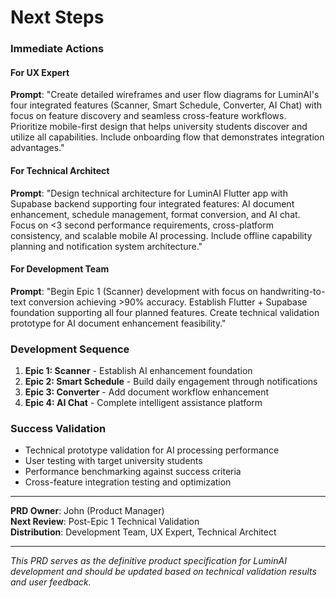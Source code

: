 # Next Steps

### Immediate Actions

#### For UX Expert
**Prompt**: "Create detailed wireframes and user flow diagrams for LuminAI's four integrated features (Scanner, Smart Schedule, Converter, AI Chat) with focus on feature discovery and seamless cross-feature workflows. Prioritize mobile-first design that helps university students discover and utilize all capabilities. Include onboarding flow that demonstrates integration advantages."

#### For Technical Architect  
**Prompt**: "Design technical architecture for LuminAI Flutter app with Supabase backend supporting four integrated features: AI document enhancement, schedule management, format conversion, and AI chat. Focus on <3 second performance requirements, cross-platform consistency, and scalable mobile AI processing. Include offline capability planning and notification system architecture."

#### For Development Team
**Prompt**: "Begin Epic 1 (Scanner) development with focus on handwriting-to-text conversion achieving >90% accuracy. Establish Flutter + Supabase foundation supporting all four planned features. Create technical validation prototype for AI document enhancement feasibility."

### Development Sequence
1. **Epic 1: Scanner** - Establish AI enhancement foundation
2. **Epic 2: Smart Schedule** - Build daily engagement through notifications  
3. **Epic 3: Converter** - Add document workflow enhancement
4. **Epic 4: AI Chat** - Complete intelligent assistance platform

### Success Validation
- Technical prototype validation for AI processing performance
- User testing with target university students
- Performance benchmarking against success criteria
- Cross-feature integration testing and optimization

---

**PRD Owner**: John (Product Manager)  
**Next Review**: Post-Epic 1 Technical Validation  
**Distribution**: Development Team, UX Expert, Technical Architect

---

*This PRD serves as the definitive product specification for LuminAI development and should be updated based on technical validation results and user feedback.*